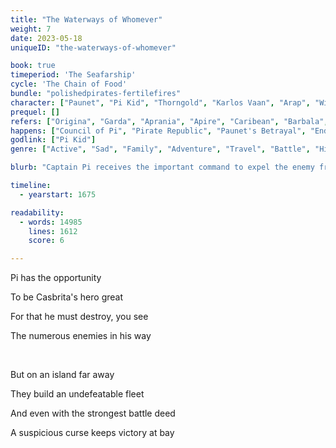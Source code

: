 ```yaml
---
title: "The Waterways of Whomever"
weight: 7
date: 2023-05-18
uniqueID: "the-waterways-of-whomever"

book: true
timeperiod: 'The Seafarship'
cycle: 'The Chain of Food'
bundle: "polishedpirates-fertilefires"
character: ["Paunet", "Pi Kid", "Thorngold", "Karlos Vaan", "Arap", "Widagai"]
prequel: []
refers: ["Origina", "Garda", "Aprania", "Apire", "Caribean", "Barbala", "Smalljourn", "Mateshaven", "Lovelily", "Madaska", "Soul of Darus", "Midterra Sea", "Council of Kame", "Council of Pi", "Ancient Turtle Resurfaces", "Alasti", "Lovewall", "Fifty Treetowers of Slumberland", "Casbrita", "Frambozi", "Dolphin Pass", "Fartherwater", "Gulvi", "Heavenmatter", "Balkze", "Pumpkin Cake", "Companion Necklaces", "Chef", "Blackbeard", "Heroeshaven", "Soliduri"]
happens: ["Council of Pi", "Pirate Republic", "Paunet's Betrayal", "End of Nine Year War"]
godlink: ["Pi Kid"]
genre: ["Active", "Sad", "Family", "Adventure", "Travel", "Battle", "History"]

blurb: "Captain Pi receives the important command to expel the enemy from the Dolphin Pass. But they secretly build the most undefeatable ship ever, while legends talk of a terrible curse in these waters."

timeline:
  - yearstart: 1675

readability:
  - words: 14985
    lines: 1612
    score: 6

---
```


Pi has the opportunity

To be Casbrita's hero great

For that he must destroy, you see

The numerous enemies in his way

&nbsp;

But on an island far away

They build an undefeatable fleet

And even with the strongest battle deed

A suspicious curse keeps victory at bay